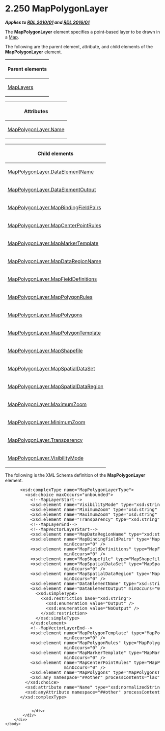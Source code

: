 <html dir="LTR" xmlns:mshelp="http://msdn.microsoft.com/mshelp" xmlns:ddue="http://ddue.schemas.microsoft.com/authoring/2003/5" xmlns:xlink="http://www.w3.org/1999/xlink" xmlns:tool="http://www.microsoft.com/tooltip">
    <head>
        <meta http-equiv="Content-Type" content="text/html; CHARSET=utf-8"></meta>
        <meta name="save" content="history"></meta>
        <title>2.250 MapPolygonLayer</title>
        <xml>
            <mshelp:toctitle title="2.250 MapPolygonLayer"></mshelp:toctitle>
            <mshelp:rltitle title="[MS-RDL]: MapPolygonLayer"></mshelp:rltitle>
            <mshelp:keyword index="A" term="f54fa273-d9b2-4e49-a896-6001bcda016b"></mshelp:keyword>
            <mshelp:attr name="DCSext.ContentType" value="open specification"></mshelp:attr>
            <mshelp:attr name="AssetID" value="f54fa273-d9b2-4e49-a896-6001bcda016b"></mshelp:attr>
            <mshelp:attr name="TopicType" value="kbRef"></mshelp:attr>
            <mshelp:attr name="DCSext.Title" value="[MS-RDL]: MapPolygonLayer" />
        </xml>
    </head>
    <body>
        <div id="header">
            <h1 class="heading">2.250 MapPolygonLayer</h1>
        </div>
        <div id="mainSection">
            <div id="mainBody">
                <div id="allHistory" class="saveHistory"></div>
                <div id="sectionSection0" class="section" name="collapseableSection">
                    

<p><b><i>Applies to </i></b><a href="3428e690-a348-4ec7-8a6a-8efb42d2cdee.htm"><b><i>RDL 2010/01</i></b></a><b><i>
and </i></b><a href="52ce3983-2bfc-4e72-9359-42aaf5fe4509.htm"><b><i>RDL 2016/01</i></b></a></p>

<p>The <b>MapPolygonLayer</b> element specifies a point-based
layer to be drawn in a <a href="fd166dd8-6772-4507-b3f6-50a2b7cfd6ac.htm">Map</a>.</p>

<p>The following are the parent element, attribute, and child
elements of the <b>MapPolygonLayer</b> element.</p>

<table>
 <thead>
  <tr>
   <th>
   <p>Parent elements</p>
   </th>
  </tr>
 </thead>
 <tr>
  <td>
  <p><a href="6e3c29b0-8940-48ac-a950-d3db026f8e08.htm">MapLayers</a></p>
  </td>
 </tr>
</table>

<p> </p>

<table>
 <thead>
  <tr>
   <th>
   <p>Attributes</p>
   </th>
  </tr>
 </thead>
 <tr>
  <td>
  <p><a href="051ed830-ad36-4bf1-a888-51efa5201d3e.htm">MapPolygonLayer.Name</a></p>
  </td>
 </tr>
</table>

<p> </p>

<table>
 <thead>
  <tr>
   <th>
   <p>Child elements</p>
   </th>
  </tr>
 </thead>
 <tr>
  <td>
  <p><a href="f153e926-0ffc-439a-8f4c-35857c8d2c74.htm">MapPolygonLayer.DataElementName</a></p>
  </td>
 </tr>
 <tr>
  <td>
  <p><a href="0781b7e0-8242-416a-a566-869b3f334cd8.htm">MapPolygonLayer.DataElementOutput</a></p>
  </td>
 </tr>
 <tr>
  <td>
  <p><a href="1139e886-e2e6-4349-8a6b-20189575e0d8.htm">MapPolygonLayer.MapBindingFieldPairs</a></p>
  </td>
 </tr>
 <tr>
  <td>
  <p><a href="029529b0-a93e-4c23-a5b3-a567b40706ae.htm">MapPolygonLayer.MapCenterPointRules</a></p>
  </td>
 </tr>
 <tr>
  <td>
  <p><a href="2a88a04d-9a5f-41b9-a92a-7822f241de3c.htm">MapPolygonLayer.MapMarkerTemplate</a></p>
  </td>
 </tr>
 <tr>
  <td>
  <p><a href="839dcc56-d7df-4bff-81e6-04fcae33d7f2.htm">MapPolygonLayer.MapDataRegionName</a></p>
  </td>
 </tr>
 <tr>
  <td>
  <p><a href="94804167-a7e1-46a7-ae40-8c42e05dd7e0.htm">MapPolygonLayer.MapFieldDefinitions</a></p>
  </td>
 </tr>
 <tr>
  <td>
  <p><a href="294e60f1-91b7-456c-9347-293fb2e951c3.htm">MapPolygonLayer.MapPolygonRules</a></p>
  </td>
 </tr>
 <tr>
  <td>
  <p><a href="0457423c-549f-42ad-aa4e-24d1cae59a71.htm">MapPolygonLayer.MapPolygons</a></p>
  </td>
 </tr>
 <tr>
  <td>
  <p><a href="87302022-39aa-47b1-82cf-1c498d9703a2.htm">MapPolygonLayer.MapPolygonTemplate</a></p>
  </td>
 </tr>
 <tr>
  <td>
  <p><a href="30bb682a-8253-420b-9e8d-0017b6b847ef.htm">MapPolygonLayer.MapShapefile</a></p>
  </td>
 </tr>
 <tr>
  <td>
  <p><a href="f9eae5c1-4d5e-428e-9dd7-71f3caf5534d.htm">MapPolygonLayer.MapSpatialDataSet</a></p>
  </td>
 </tr>
 <tr>
  <td>
  <p><a href="9f95fa60-b272-456d-b16e-572590764d13.htm">MapPolygonLayer.MapSpatialDataRegion</a></p>
  </td>
 </tr>
 <tr>
  <td>
  <p><a href="a7eb6ab2-20c7-481a-ac04-14a4c4c4c561.htm">MapPolygonLayer.MaximumZoom</a></p>
  </td>
 </tr>
 <tr>
  <td>
  <p><a href="b37159c5-a2aa-472d-a512-8efbe4d2ee54.htm">MapPolygonLayer.MinimumZoom</a></p>
  </td>
 </tr>
 <tr>
  <td>
  <p><a href="b9787170-ed00-4234-b1e9-46c25d2b7b9f.htm">MapPolygonLayer.Transparency</a></p>
  </td>
 </tr>
 <tr>
  <td>
  <p><a href="72349e96-2416-473a-b24c-3692c95efef7.htm">MapPolygonLayer.VisibilityMode</a></p>
  </td>
 </tr>
</table>

<p>The following is the XML Schema definition of the <b>MapPolygonLayer</b>
element.           </p>

<dl>
<dd>
<div><pre> &lt;xsd:complexType name=&quot;MapPolygonLayerType&quot;&gt;
   &lt;xsd:choice maxOccurs=&quot;unbounded&quot;&gt;
     &lt;!--MapLayerStart--&gt;
     &lt;xsd:element name=&quot;VisibilityMode&quot; type=&quot;xsd:string&quot; minOccurs=&quot;0&quot; /&gt;
     &lt;xsd:element name=&quot;MinimumZoom&quot; type=&quot;xsd:string&quot; minOccurs=&quot;0&quot; /&gt;
     &lt;xsd:element name=&quot;MaximumZoom&quot; type=&quot;xsd:string&quot; minOccurs=&quot;0&quot; /&gt;
     &lt;xsd:element name=&quot;Transparency&quot; type=&quot;xsd:string&quot; minOccurs=&quot;0&quot; /&gt;
     &lt;!--MapLayerEnd--&gt;
     &lt;!--MapVectorLayerStart--&gt;
     &lt;xsd:element name=&quot;MapDataRegionName&quot; type=&quot;xsd:string&quot; minOccurs=&quot;0&quot; /&gt;
     &lt;xsd:element name=&quot;MapBindingFieldPairs&quot; type=&quot;MapBindingFieldPairsType&quot; 
                  minOccurs=&quot;0&quot; /&gt;
     &lt;xsd:element name=&quot;MapFieldDefinitions&quot; type=&quot;MapFieldDefinitionsType&quot; 
                  minOccurs=&quot;0&quot; /&gt;
     &lt;xsd:element name=&quot;MapShapefile&quot; type=&quot;MapShapefileType&quot; minOccurs=&quot;0&quot; /&gt;
     &lt;xsd:element name=&quot;MapSpatialDataSet&quot; type=&quot;MapSpatialDataSetType&quot; 
                  minOccurs=&quot;0&quot; /&gt;
     &lt;xsd:element name=&quot;MapSpatialDataRegion&quot; type=&quot;MapSpatialDataRegionType&quot; 
                  minOccurs=&quot;0&quot; /&gt;
     &lt;xsd:element name=&quot;DataElementName&quot; type=&quot;xsd:string&quot; minOccurs=&quot;0&quot; /&gt;
     &lt;xsd:element name=&quot;DataElementOutput&quot; minOccurs=&quot;0&quot;&gt;
       &lt;xsd:simpleType&gt;
         &lt;xsd:restriction base=&quot;xsd:string&quot;&gt;
           &lt;xsd:enumeration value=&quot;Output&quot; /&gt;
           &lt;xsd:enumeration value=&quot;NoOutput&quot; /&gt;
         &lt;/xsd:restriction&gt;
       &lt;/xsd:simpleType&gt;
     &lt;/xsd:element&gt;
     &lt;!--MapVectorLayerEnd--&gt;
     &lt;xsd:element name=&quot;MapPolygonTemplate&quot; type=&quot;MapPolygonTemplateType&quot; 
                  minOccurs=&quot;0&quot; /&gt;
     &lt;xsd:element name=&quot;MapPolygonRules&quot; type=&quot;MapPolygonRulesType&quot; 
                  minOccurs=&quot;0&quot; /&gt;
     &lt;xsd:element name=&quot;MapMarkerTemplate&quot; type=&quot;MapMarkerTemplateType&quot; 
                  minOccurs=&quot;0&quot; /&gt;
     &lt;xsd:element name=&quot;MapCenterPointRules&quot; type=&quot;MapPointRulesType&quot; 
                  minOccurs=&quot;0&quot; /&gt;
     &lt;xsd:element name=&quot;MapPolygons&quot; type=&quot;MapPolygonsType&quot; minOccurs=&quot;0&quot; /&gt;
     &lt;xsd:any namespace=&quot;##other&quot; processContents=&quot;lax&quot; /&gt;
   &lt;/xsd:choice&gt;
   &lt;xsd:attribute name=&quot;Name&quot; type=&quot;xsd:normalizedString&quot; use=&quot;required&quot; /&gt;
   &lt;xsd:anyAttribute namespace=&quot;##other&quot; processContents=&quot;lax&quot; /&gt;
 &lt;/xsd:complexType&gt;
  
</pre></div>
</dd></dl>


                </div>
            </div>
        </div>
    </body>
</html>